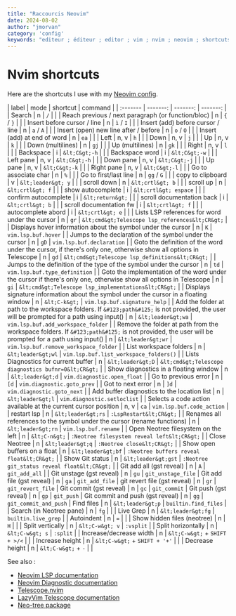 ```yaml
---
title: "Raccourcis Neovim"
date: 2024-08-02
author: "jmorvan"
category: 'config'
keywords: "editeur ; éditeur ; editor ; vim ; nvim ; neovim ; shortcuts"
---
```


# Nvim shortcuts

Here are the shortcuts I use with my [Neovim config](https://github.com/sardinecan/dotfiles/tree/main/private_dot_config/nvim).

| label					| mode  		| shortcut  | command   | 
| :-------			| -------:	| -------:  | -------:  |
| Search    | n | `/`   |   |
| Reach previous / next paragraph (or function/bloc)    | n | `{` / `}` |   |
| Insert before cursor / line   | n | `ì` / `I` |   |
| Insert (add) before cursor / line | n | `a` / `A` |   |
| Insert (open) new line after / before | n | `o` / `O` |   |
| Insert (add) at end of word  | n | `ea` |   |
| Left  | n, v   | `h`   |   |
| Down  | n, v   | `j`   |   |
| Up  | n, v   | `k`   |   |
| Down (multilines)  | n  | `gj`   |   |
| Up (multilines) | n   | `gk`   |   |
| Right  | n, v   | `l`   |   |
| Backspace | i   | `&lt;C&gt;-h`   |   |
| Backspace word | i   | `&lt;C&gt;-w`   |   |
| Left pane | n, v   | `&lt;C&gt;-h`   |   |
| Down pane | n, v   | `&lt;C&gt;-j`   |   |
| Up pane | n, v   | `&lt;C&gt;-k`   |   |
| Right pane | n, v   | `&lt;C&gt;-l`   |   |
| Go to associate char | n | `%`   |    |
| Go to first/last line | n | `gg` / `G`    |   |
| copy to clipboard			| v			| `&lt;leader&gt; y`		|  |
| scroll down					| n			| `&lt;crtl&gt; b`			|   | 
| scroll up					| n			| `&lt;crtl&gt; f`			|   |
| show autocomplete 			| i			| `&lt;crtl&gt; espace`	|   |
| confirm autocomplete		| i			| `&lt;return&gt;`		|   |
| scroll documentation back	| i			| `&lt;crtl&gt; b`			|   |
| scroll documentation fw		| i			| `&lt;crtl&gt; f`			|   |
| autocomplete abord			| i			| `&lt;crtl&gt; e`			|   |
| Lists LSP references for word under the cursor  | n | `gr`  | `&lt;cmd&gt;Telescope lsp_references&lt;CR&gt;` |
| Displays hover information about the symbol under the cursor  | n | `K` | `vim.lsp.buf.hover` |
| Jumps to the declaration of the symbol under the cursor  | n  | `gD`  | `vim.lsp.buf.declaration` |
| Goto the definition of the word under the cursor, if there's only one, otherwise show all options in Telescope | n | `gd` | `&lt;cmd&gt;Telescope lsp_definitions&lt;CR&gt;` |
| Jumps to the definition of the type of the symbol under the cursor | n | `td`  | `vim.lsp.buf.type_definition` |
| Goto the implementation of the word under the cursor if there's only one, otherwise show all options in Telescope | n | `gi`  | `&lt;cmd&gt;Telescope lsp_implementations&lt;CR&gt;`  |
| Displays signature information about the symbol under the cursor in a floating window  | n | `&lt;C-k&gt;` | `vim.lsp.buf.signature_help` |
| Add the folder at path to the workspace folders. If `&#123;path&#125;` is not provided, the user will be prompted for a path using input()  | n | `&lt;leader&gt;wa`  | `vim.lsp.buf.add_workspace_folder` |
| Remove the folder at path from the workspace folders. If `&#123;path&#125;` is not provided, the user will be prompted for a path using input() | n | `&lt;leader&gt;wr`  | `vim.lsp.buf.remove_workspace_folder` |
| List workspace folders  | n | `&lt;leader&gt;wl` |  `vim.lsp.buf.list_workspace_folders()`  |
| Lists Diagnostics for current buffer  | n | `&lt;leader&gt;D`  | `&lt;cmd&gt;Telescope diagnostics bufnr=0&lt;CR&gt;` |
| Show diagnostics in a floating window   | n  | `&lt;leader&gt;d`  | `vim.diagnostic.open_float` |
| Go to previous error  | n | `[d`  | `vim.diagnostic.goto_prev`  |
| Got to next error | n | `]d`  | `vim.diagnostic.goto_next`  |
| Add buffer diagnostics to the location list | n | `&lt;leader&gt;l` | `vim.diagnostic.setloclist` |
| Selects a code action available at the current cursor position  | n, v  | `ca` | `vim.lsp.buf.code_action` |
| restart lsp | n | `&lt;leader&gt;rs` | `:LspRestart&lt;CR&gt;` |
| Renames all references to the symbol under the cursor (rename functions) | n | `&lt;leader&gt;rn` | `vim.lsp.buf.rename` |
| Open Neotree filesystem on the left  | n | `&lt;C-n&gt;`   | `:Neotree filesystem reveal left&lt;CR&gt;` |
| Close Neotree  | n | `&lt;leader&gt;q`   | `:Neotree close&lt;CR&gt;`  |
| Show open buffers on a float  | n | `&lt;leader&gt;bf`  | `:Neotree buffers reveal float&lt;CR&gt;` |
| Show Git status  | n | `&lt;leader&gt;gst`   | `:Neotree git_status reveal float&lt;CR&gt;` |
| Git add all (gst reveal) | n | `A`   | `git_add_all` |
| Git unstage (gst reveal)  | n | `gu`  | `git_unstage_file`
| Git add file (gst reveal) | n | `ga`  | `git_add_file`
| git revert file (gst reveal) | n | `gr`  | `git_revert_file`
| Git commit (gst reveal) | n | `gc`  | `git_commit`
| Git push (gst reveal) | n | `gp`  | `git_push`
| Git commit and push (gst reveal)  | n | `gg`  | `git_commit_and_push`
| Find files  | n | `&lt;leader&gt;p` | `builtin.find_files`  |
| Search (in Neotree pane)  | n | `fg` |   |
| Live Grep  | n | `&lt;leader&gt;fg`  | `builtin.live_grep` |
| Autoindent | n | `=`  |   |
| Show hidden files (neotree) | n | `H` |   | 
| Split vertically  | n | `&lt;C-w&gt; v` | `:vsplit` |
| Split horizontally | n  | `&lt;C-w&gt; s` | `:split` |
| Increase/decrease width | n | `&lt;C-w&gt;` + `SHIFT + >/<` |  |
| Increase height | n | `&lt;C-w&gt;` + `SHIFT + '+'` |  |
| Decrease height | n | `&lt;C-w&gt;` + `-` |  |




See also :
- [Neovim LSP documentation](https://neovim.io/doc/user/lsp.html)
- [Neovim Diagnostic documentation](https://neovim.io/doc/user/diagnostic.html)
- [Telescope.nvim](https://github.com/nvim-telescope/telescope.nvim)
- [LazyVim Telescope documentation](http://www.lazyvim.org/extras/editor/telescope)
- [Neo-tree package](https://github.com/nvim-neo-tree/neo-tree.nvim)
